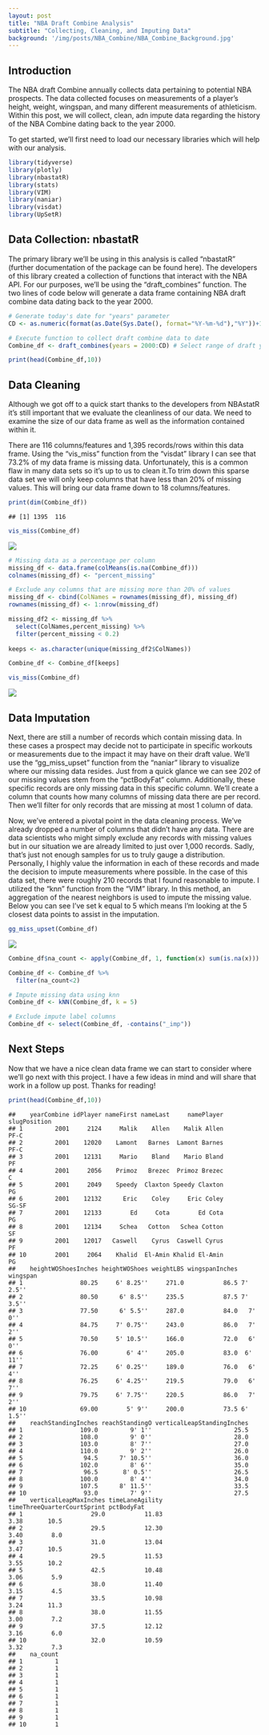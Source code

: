 ```yaml
---
layout: post
title: "NBA Draft Combine Analysis"
subtitle: "Collecting, Cleaning, and Imputing Data"
background: '/img/posts/NBA_Combine/NBA_Combine_Background.jpg'
---
```


## Introduction

The NBA draft Combine annually collects data pertaining to potential NBA
prospects. The data collected focuses on measurements of a player’s
height, weight, wingspan, and many different measurements of
athleticism. Within this post, we will collect, clean, adn impute data
regarding the history of the NBA Combine dating back to the year 2000.

To get started, we’ll first need to load our necessary libraries which
will help with our analysis.

``` r
library(tidyverse)
library(plotly)
library(nbastatR)
library(stats)
library(VIM)
library(naniar)
library(visdat)
library(UpSetR) 
```

## Data Collection: nbastatR

The primary library we’ll be using in this analysis is called “nbastatR”
(further documentation of the package can be found here). The developers
of this library created a collection of functions that interact with the
NBA API. For our purposes, we’ll be using the “draft\_combines”
function. The two lines of code below will generate a data frame
containing NBA draft combine data dating back to the year 2000.

``` r
# Generate today's date for "years" parameter
CD <- as.numeric(format(as.Date(Sys.Date(), format="%Y-%m-%d"),"%Y"))+1 # current date

# Execute function to collect draft combine data to date
Combine_df <- draft_combines(years = 2000:CD) # Select range of draft years desired

print(head(Combine_df,10))
```

## Data Cleaning

Although we got off to a quick start thanks to the developers from
NBAstatR it’s still important that we evaluate the cleanliness of our
data. We need to examine the size of our data frame as well as the
information contained within it.

There are 116 columns/features and 1,395 records/rows within this data
frame. Using the “vis\_miss” function from the “visdat” library I can
see that 73.2% of my data frame is missing data. Unfortunately, this is
a common flaw in many data sets so it’s up to us to clean it.To trim
down this sparse data set we will only keep columns that have less than
20% of missing values. This will bring our data frame down to 18
columns/features.

``` r
print(dim(Combine_df))
```

    ## [1] 1395  116

``` r
vis_miss(Combine_df)
```

![](img\posts\NBA_Combine\vis_miss_1.png)<!-- -->

``` r
# Missing data as a percentage per column
missing_df <- data.frame(colMeans(is.na(Combine_df)))
colnames(missing_df) <- "percent_missing"

# Exclude any columns that are missing more than 20% of values
missing_df <- cbind(ColNames = rownames(missing_df), missing_df)
rownames(missing_df) <- 1:nrow(missing_df)

missing_df2 <- missing_df %>% 
  select(ColNames,percent_missing) %>% 
  filter(percent_missing < 0.2)
         
keeps <- as.character(unique(missing_df2$ColNames))

Combine_df <- Combine_df[keeps]

vis_miss(Combine_df)
```

![](img\posts\NBA_Combine\vis_miss_2.png)<!-- -->

## Data Imputation

Next, there are still a number of records which contain missing data. In
these cases a prospect may decide not to participate in specific
workouts or measurements due to the impact it may have on their draft
value. We’ll use the “gg\_miss\_upset” function from the “naniar”
library to visualize where our missing data resides. Just from a quick
glance we can see 202 of our missing values stem from the “pctBodyFat”
column. Additionally, these specific records are only missing data in
this specific column. We’ll create a column that counts how many columns
of missing data there are per record. Then we’ll filter for only records
that are missing at most 1 column of data.

Now, we’ve entered a pivotal point in the data cleaning process. We’ve
already dropped a number of columns that didn’t have any data. There are
data scientists who might simply exclude any records with missing values
but in our situation we are already limited to just over 1,000 records.
Sadly, that’s just not enough samples for us to truly gauge a
distribution. Personally, I highly value the information in each of
these records and made the decision to impute measurements where
possible. In the case of this data set, there were roughly 210 records
that I found reasonable to impute. I utilized the “knn” function from
the “VIM” library. In this method, an aggregation of the nearest
neighbors is used to impute the missing value. Below you can see I’ve
set k equal to 5 which means I’m looking at the 5 closest data points to
assist in the imputation.

``` r
gg_miss_upset(Combine_df)
```

![](img\posts\NBA_Combine\gg_miss_upset.png)<!-- -->

``` r
Combine_df$na_count <- apply(Combine_df, 1, function(x) sum(is.na(x)))

Combine_df <- Combine_df %>%
  filter(na_count<2)

# Impute missing data using knn
Combine_df <- kNN(Combine_df, k = 5)

# Exclude impute label columns
Combine_df <- select(Combine_df, -contains("_imp"))
```

## Next Steps

Now that we have a nice clean data frame we can start to consider where
we’ll go next with this project. I have a few ideas in mind and will
share that work in a follow up post. Thanks for reading\!

``` r
print(head(Combine_df,10))
```

    ##    yearCombine idPlayer nameFirst nameLast     namePlayer slugPosition
    ## 1         2001     2124     Malik    Allen    Malik Allen         PF-C
    ## 2         2001    12020    Lamont   Barnes  Lamont Barnes         PF-C
    ## 3         2001    12131     Mario    Bland    Mario Bland           PF
    ## 4         2001     2056    Primoz   Brezec  Primoz Brezec            C
    ## 5         2001     2049    Speedy  Claxton Speedy Claxton           PG
    ## 6         2001    12132      Eric    Coley     Eric Coley        SG-SF
    ## 7         2001    12133        Ed     Cota        Ed Cota           PG
    ## 8         2001    12134     Schea   Cotton   Schea Cotton           SF
    ## 9         2001    12017   Caswell    Cyrus  Caswell Cyrus           PF
    ## 10        2001     2064    Khalid  El-Amin Khalid El-Amin           PG
    ##    heightWOShoesInches heightWOShoes weightLBS wingspanInches wingspan
    ## 1                80.25     6' 8.25''     271.0           86.5 7' 2.5''
    ## 2                80.50      6' 8.5''     235.5           87.5 7' 3.5''
    ## 3                77.50      6' 5.5''     287.0           84.0   7' 0''
    ## 4                84.75     7' 0.75''     243.0           86.0   7' 2''
    ## 5                70.50     5' 10.5''     166.0           72.0   6' 0''
    ## 6                76.00        6' 4''     205.0           83.0  6' 11''
    ## 7                72.25     6' 0.25''     189.0           76.0   6' 4''
    ## 8                76.25     6' 4.25''     219.5           79.0   6' 7''
    ## 9                79.75     6' 7.75''     220.5           86.0   7' 2''
    ## 10               69.00        5' 9''     200.0           73.5 6' 1.5''
    ##    reachStandingInches reachStandingO verticalLeapStandingInches
    ## 1                109.0         9' 1''                       25.5
    ## 2                108.0         9' 0''                       28.0
    ## 3                103.0         8' 7''                       27.0
    ## 4                110.0         9' 2''                       26.0
    ## 5                 94.5      7' 10.5''                       36.0
    ## 6                102.0         8' 6''                       35.0
    ## 7                 96.5       8' 0.5''                       26.5
    ## 8                100.0         8' 4''                       34.0
    ## 9                107.5      8' 11.5''                       33.5
    ## 10                93.0         7' 9''                       27.5
    ##    verticalLeapMaxInches timeLaneAgility timeThreeQuarterCourtSprint pctBodyFat
    ## 1                   29.0           11.83                        3.38       10.5
    ## 2                   29.5           12.30                        3.40        8.0
    ## 3                   31.0           13.04                        3.47       10.5
    ## 4                   29.5           11.53                        3.55       10.2
    ## 5                   42.5           10.48                        3.06        5.9
    ## 6                   38.0           11.40                        3.15        4.5
    ## 7                   33.5           10.98                        3.24       11.3
    ## 8                   38.0           11.55                        3.00        7.2
    ## 9                   37.5           12.12                        3.16        6.0
    ## 10                  32.0           10.59                        3.32        7.3
    ##    na_count
    ## 1         1
    ## 2         1
    ## 3         1
    ## 4         1
    ## 5         1
    ## 6         1
    ## 7         1
    ## 8         1
    ## 9         1
    ## 10        1
